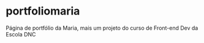 # portfoliomaria
Página de portfólio da Maria, mais um projeto do curso de Front-end Dev da Escola DNC

